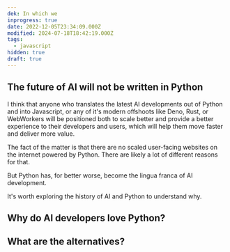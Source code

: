 ```yaml
---
dek: In which we
inprogress: true
date: 2022-12-05T23:34:09.000Z
modified: 2024-07-18T18:42:19.000Z
tags:
  - javascript
hidden: true
draft: true
---
```

## The future of AI will not be written in Python

I think that anyone who translates the latest AI developments out of Python and into Javascript, or any of it's modern offshoots like Deno, Rust, or WebWorkers will be positioned both to scale better and provide a better experience to their developers and users, which will help them move faster and deliver more value.

The fact of the matter is that there are no scaled user-facing websites on the internet powered by Python. There are likely a lot of different reasons for that.

But Python has, for better worse, become the lingua franca of AI development.

It's worth exploring the history of AI and Python to understand why.

## Why do AI developers love Python?

## What are the alternatives?
